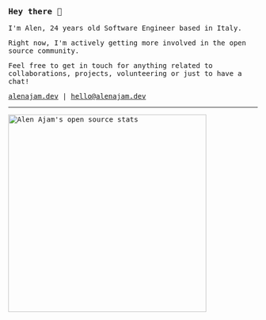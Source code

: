 ### <samp>Hey there 👋</samp>

<samp>

I'm Alen, 24 years old Software Engineer based in Italy. 

Right now, I'm actively getting more involved in the open source community.

Feel free to get in touch for anything related to collaborations, projects, volunteering or just to have a chat!

[alenajam.dev](https://alenajam.dev) | [hello@alenajam.dev](mailto:hello@alenajam.dev)
</samp>

---

<img src="https://github-readme-stats.vercel.app/api?username=oxcened&hide_rank=false&show_icons=true&custom_title=Open%20Source%20Stats&text_bold=false&theme=graywhite" width="400px" alt="Alen Ajam's open source stats" />

